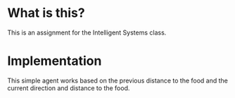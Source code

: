 # What is this?
This is an assignment for the Intelligent Systems class.

# Implementation

This simple agent works based on the previous distance to the food and the
current direction and distance to the food.
